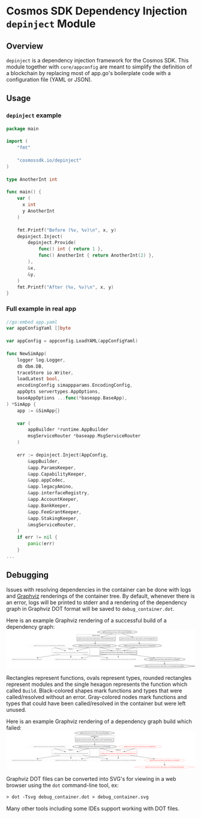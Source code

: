 # Cosmos SDK Dependency Injection `depinject` Module

## Overview

`depinject` is a dependency injection framework for the Cosmos SDK. This module together with `core/appconfig` are meant
to simplify the definition of a blockchain by replacing most of app.go's boilerplate code with a configuration file (YAML or JSON).

## Usage

### `depinject` example 

```go
package main

import (
	"fmt"

	"cosmossdk.io/depinject"
)

type AnotherInt int

func main() {
	var (
	  x int
	  y AnotherInt
	)

	fmt.Printf("Before (%v, %v)\n", x, y)
	depinject.Inject(
		depinject.Provide(
			func() int { return 1 },
			func() AnotherInt { return AnotherInt(2) },
		),
		&x,
		&y,
	)
	fmt.Printf("After (%v, %v)\n", x, y)
}
```

### Full example in real app

```go
//go:embed app.yaml
var appConfigYaml []byte

var appConfig = appconfig.LoadYAML(appConfigYaml)

func NewSimApp(
	logger log.Logger,
	db dbm.DB,
	traceStore io.Writer,
	loadLatest bool,
	encodingConfig simappparams.EncodingConfig,
	appOpts servertypes.AppOptions,
	baseAppOptions ...func(*baseapp.BaseApp),
) *SimApp {
	app := &SimApp{}

	var (
		appBuilder *runtime.AppBuilder
		msgServiceRouter *baseapp.MsgServiceRouter
	)

	err := depinject.Inject(AppConfig,
		&appBuilder,
		&app.ParamsKeeper,
		&app.CapabilityKeeper,
		&app.appCodec,
		&app.legacyAmino,
		&app.interfaceRegistry,
		&app.AccountKeeper,
		&app.BankKeeper,
		&app.FeeGrantKeeper,
		&app.StakingKeeper,
		&msgServiceRouter,
	)
	if err != nil {
		panic(err)
	}
...
```

## Debugging

Issues with resolving dependencies in the container can be done with logs
and [Graphviz](https://graphviz.org) renderings of the container tree. By default, whenever there is an error, logs will
be printed to stderr and a rendering of the dependency graph in Graphviz DOT format will be saved to
`debug_container.dot`.

Here is an example Graphviz rendering of a successful build of a dependency graph:
![Graphviz Example](./testdata/example.svg)

Rectangles represent functions, ovals represent types, rounded rectangles represent modules and the single hexagon
represents the function which called `Build`. Black-colored shapes mark functions and types that were called/resolved
without an error. Gray-colored nodes mark functions and types that could have been called/resolved in the container but
were left unused.

Here is an example Graphviz rendering of a dependency graph build which failed:
![Graphviz Error Example](./testdata/example_error.svg)

Graphviz DOT files can be converted into SVG's for viewing in a web browser using the `dot` command-line tool, ex:

```txt
> dot -Tsvg debug_container.dot > debug_container.svg
```

Many other tools including some IDEs support working with DOT files.

